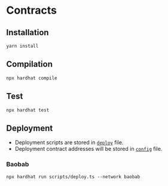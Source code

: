 # Contracts

## Installation

```shell
yarn install
```

## Compilation

```shell
npx hardhat compile
```
## Test

```shell
npx hardhat test
```

## Deployment
- Deployment scripts are stored in [`deploy`](../contracts/scripts/deploy.ts) 
file.
- Deployment contract addresses will be stored in [`config`](../contracts/config.json) file.
### Baobab
```
npx hardhat run scripts/deploy.ts --network baobab
```
